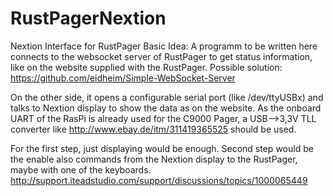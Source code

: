 # RustPagerNextion
Nextion Interface for RustPager
Basic Idea:
A programm to be written here connects to the websocket server of RustPager to get status information, like on the website supplied with the RustPager. Possible solution: https://github.com/eidheim/Simple-WebSocket-Server 

On the other side, it opens a configurable serial port (like /dev/ttyUSBx) and talks to Nextion display to show the data as on the website. As the onboard UART of the RasPi is already used for the C9000 Pager, a USB-->3,3V TLL converter like http://www.ebay.de/itm/311419365525 should be used.

For the first step, just displaying would be enough. Second step would be the enable also commands from the Nextion display to the RustPager, maybe with one of the keyboards. http://support.iteadstudio.com/support/discussions/topics/1000065449

